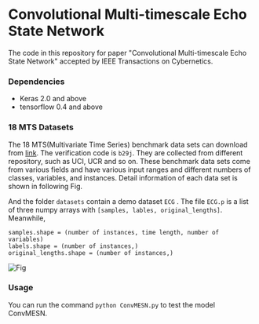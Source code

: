 # Convolutional Multi-timescale Echo State Network
The code in this repository for paper "Convolutional Multi-timescale Echo State Network" accepted by IEEE Transactions on Cybernetics.



### Dependencies

* Keras 2.0 and above
* tensorflow 0.4 and above



### 18 MTS Datasets

The 18 MTS(Multivariate Time Series) benchmark data sets can download from [link](https://pan.baidu.com/s/1lLP36LkngMedROSjDSM9qg). The verification code is `b29j`. They are collected from different repository, such as UCI, UCR and so on. These benchmark data sets come from various fields and have various input ranges and different numbers of classes, variables, and instances. Detail information of each data set is shown in following Fig. 

And the folder `datasets` contain a demo dataset `ECG` .  The file `ECG.p`  is a list of three numpy arrays with `[samples, lables, original_lengths]`.  Meanwhile,

```
samples.shape = (number of instances, time length, number of variables)
labels.shape = (number of instances,)
original_lengths.shape = (number of instances,)
```

![Fig](https://github.com/qianlima-lab/ConvMESN/blob/master/MTS.JPG)



### Usage

You can run the command `python ConvMESN.py` to test the model ConvMESN.








